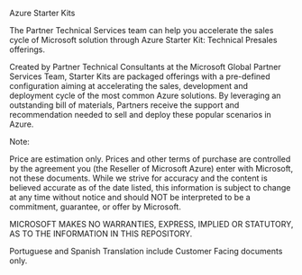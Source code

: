Azure Starter Kits

The Partner Technical Services team can help you accelerate the sales cycle of Microsoft solution through Azure Starter Kit: Technical Presales offerings.

Created by Partner Technical Consultants at the Microsoft Global Partner Services Team, Starter Kits are packaged offerings with a pre-defined configuration aiming at accelerating the sales, development and deployment cycle of the most common Azure solutions. By leveraging an outstanding bill of materials, Partners receive the support and recommendation needed to sell and deploy these popular scenarios in Azure.


Note:

Price are estimation only. Prices and other terms of purchase are controlled by the agreement you (the Reseller of Microsoft Azure) enter with Microsoft, not these documents. While we strive for accuracy and the content is believed accurate as of the date listed, this information is subject to change at any time without notice and should NOT be interpreted to be a commitment, guarantee, or offer by Microsoft.

MICROSOFT MAKES NO WARRANTIES, EXPRESS, IMPLIED OR STATUTORY, AS TO THE INFORMATION IN THIS REPOSITORY.
 
Portuguese and Spanish Translation include Customer Facing documents only.
